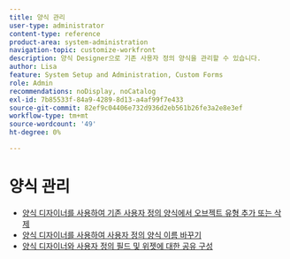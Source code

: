 ```yaml
---
title: 양식 관리
user-type: administrator
content-type: reference
product-area: system-administration
navigation-topic: customize-workfront
description: 양식 Designer으로 기존 사용자 정의 양식을 관리할 수 있습니다.
author: Lisa
feature: System Setup and Administration, Custom Forms
role: Admin
recommendations: noDisplay, noCatalog
exl-id: 7b85533f-84a9-4289-8d13-a4af99f7e433
source-git-commit: 82ef9c04406e732d936d2eb561b26fe3a2e8e3ef
workflow-type: tm+mt
source-wordcount: '49'
ht-degree: 0%

---
```


# 양식 관리

* [양식 디자이너를 사용하여 기존 사용자 정의 양식에서 오브젝트 유형 추가 또는 삭제](/help/quicksilver/administration-and-setup/customize-workfront/create-manage-custom-forms/form-designer/manage-a-form/add-or-remove-objects-from-a-form.md)
* [양식 디자이너를 사용하여 사용자 정의 양식 이름 바꾸기](/help/quicksilver/administration-and-setup/customize-workfront/create-manage-custom-forms/form-designer/manage-a-form/rename-a-custom-form.md)
* [양식 디자이너와 사용자 정의 필드 및 위젯에 대한 공유 구성](/help/quicksilver/administration-and-setup/customize-workfront/create-manage-custom-forms/form-designer/manage-a-form/share-custom-fields.md)
